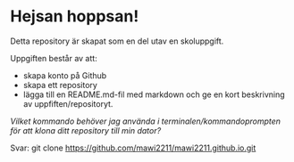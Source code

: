 # Hejsan hoppsan!

Detta repository är skapat som en del utav en skoluppgift.

Uppgiften består av att:
* skapa konto på Github
* skapa ett repository
* lägga till en README.md-fil med markdown och ge en kort beskrivning av uppfiften/repositoryt.


_Vilket kommando behöver jag använda i terminalen/kommandoprompten för att klona ditt repository till min dator?_

Svar: git clone https://github.com/mawi2211/mawi2211.github.io.git
